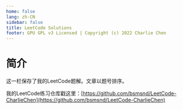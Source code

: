 ```yaml
---
home: false
lang: zh-CN
sidebar: false
title: LeetCode Solutions
footer: GPU GPL v3 Licensed | Copyright (c) 2022 Charlie Chen
---
```

# 简介

这一栏保存了我的LeetCode题解。文章以题号排序。

我的LeetCode练习仓库戳这里：[https://github.com/bsmsnd/LeetCode-CharlieChen](https://github.com/bsmsnd/LeetCode-CharlieChen)